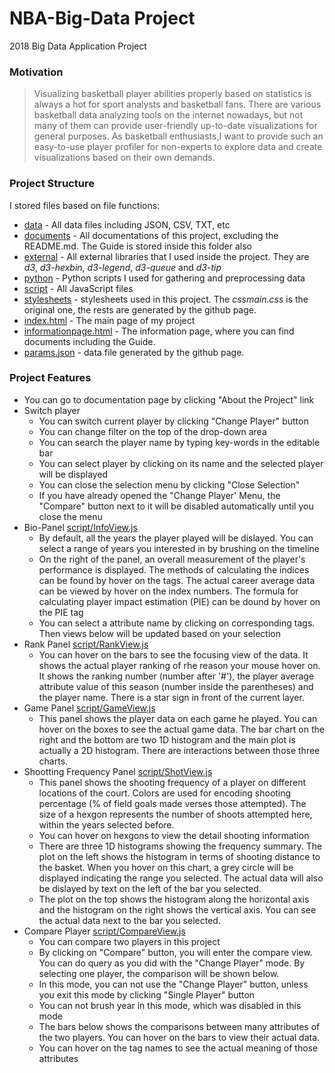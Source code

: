 # NBA-Big-Data Project
2018 Big Data Application Project

### Motivation
> Visualizing basketball player abilities properly based on statistics is always a hot for sport analysts and basketball fans. There are various basketball data analyzing tools on the internet nowadays, but not many of them can provide user-friendly up-to-date visualizations for general purposes. As basketball enthusiasts,I want to provide such an easy-to-use player profiler for non-experts to explore data and create visualizations based on their own demands.

### Project Structure

I stored files based on file functions:

* [data] - All data files including JSON, CSV, TXT, etc
* [documents] - All documentations of this project, excluding the README.md. The Guide is stored inside this folder also
* [external] - All external libraries that I used inside the project. They are *d3*, *d3-hexbin*, *d3-legend*, *d3-queue* and *d3-tip*
* [python] - Python scripts I used for gathering and preprocessing data
* [script] - All JavaScript files 
* [stylesheets] - stylesheets used in this project. The *cssmain.css* is the original one, the rests are generated by the github page.
* [index.html] - The main page of my project
* [informationpage.html] - The information page, where you can find documents including the Guide.
* [params.json] - data file generated by the github page.

### Project Features
- You can go to documentation page by clicking "About the Project" link
- Switch player
    - You can switch current player by clicking "Change Player" button
    - You can change filter on the top of the drop-down area
    - You can search the player name by typing key-words in the editable bar
    - You can select player by clicking on its name and the selected player will be displayed
    - You can close the selection menu by clicking "Close Selection"
    - If you have already opened the "Change Player' Menu, the "Compare" button next to it will be disabled automatically until you close the menu 
- Bio-Panel [script/InfoView.js]
    - By default, all the years the player played will be dislayed. You can select a range of years you interested in by brushing on the timeline
    - On the right of the panel, an overall measurement of the player's performance is displayed. The methods of calculating the indices can be found by hover on the tags. The actual career average data can be viewed by hover on the index numbers. The formula for calculating player impact estimation (PIE) can be dound by hover on the PIE tag
    - You can select a attribute name by clicking on corresponding tags. Then views below will be updated based on your selection
- Rank Panel [script/RankView.js]
    - You can hover on the bars to see the focusing view of the data. It shows the actual player ranking of rhe reason your mouse hover on. It shows the ranking number (number after '#'), the player average attribute value of this season (number inside the parentheses) and the player name. There is a star sign in front of the current layer.
- Game Panel [script/GameView.js]
    - This panel shows the player data on each game he played. You can hover on the boxes to see the actual game data. The bar chart on the right and the bottom are two 1D histogram and the main plot is actually a 2D histogram. There are interactions between those three charts.
- Shootting Frequency Panel [script/ShotView.js]
    - This panel shows the shooting frequency of a player on different locations of the court. Colors are used for encoding shooting percentage (% of field goals made verses those attempted). The size of a hexgon represents the number of shoots attempted here, within the years selected before.
    - You can hover on hexgons to view the detail shooting information
    - There are three 1D histograms showing the frequency summary. The plot on the left shows the histogram in terms of shooting distance to the basket. When you hover on this chart, a grey circle will be displayed indicating the range you selected. The actual data will also be dislayed by text on the left of the bar you selected.
    - The plot on the top shows the histogram along the horizontal axis and the histogram on the right shows the vertical axis. You can see the actual data next to the bar you selected.
- Compare Player [script/CompareView.js]
    - You can compare two players in this project
    - By clicking on "Compare" button, you will enter the compare view. You can do query as you did with the "Change Player" mode. By selecting one player, the comparison will be shown below.
    - In this mode, you can not use the "Change Player" button, unless you exit this mode by clicking "Single Player" button
    - You can not brush year in this mode, which was disabled in this mode
    - The bars below shows the comparisons between many attributes of the two players. You can hover on the bars to view their actual data.
    - You can hover on the tag names to see the actual meaning of those attributes

[data]: <https://github.com/dodcsabird/NBA-BIG-DATA/tree/master/data>
[documents]: <https://github.com/dodcsabird/NBA-BIG-DATA/tree/master/documents>
[external]: <https://github.com/dodcsabird/NBA-BIG-DATA/tree/master/external>
[python]: <https://github.com/dodcsabird/NBA-BIG-DATA/tree/master/python>
[script]: <https://github.com/dodcsabird/NBA-BIG-DATA/tree/master/script>
[stylesheets]: <https://github.com/dodcsabird/NBA-BIG-DATA/tree/master/stylesheets>
[index.html]: <https://github.com/dodcsabird/NBA-BIG-DATA/tree/master/index.html>
[informationpage.html]: <https://github.com/dodcsabird/NBA-BIG-DATA/tree/master/informationpage.html>
[params.json]: <https://github.com/dodcsabird/NBA-BIG-DATA/tree/master/params.json>
[script/InfoView.js]: <https://github.com/dodcsabird/NBA-BIG-DATA/tree/master/script/InfoView.js>
[script/RankView.js]: <https://github.com/dodcsabird/NBA-BIG-DATA/tree/master/script/RankView.js>
[script/GameView.js]: <https://github.com/dodcsabird/NBA-BIG-DATA/tree/master/script/GameView.js>
[script/ShotView.js]: <https://github.com/dodcsabird/NBA-BIG-DATA/tree/master/script/ShotView.js>
[script/CompareView.js]: <https://github.com/dodcsabird/NBA-BIG-DATA/tree/master/script/CompareView.js>
